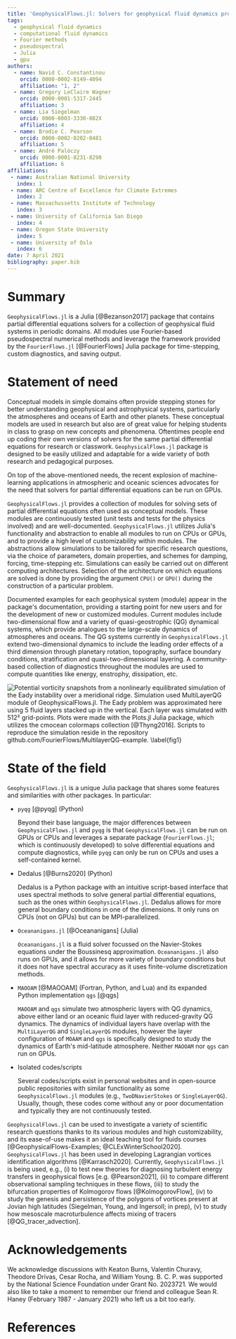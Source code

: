 ```yaml
---
title: 'GeophysicalFlows.jl: Solvers for geophysical fluid dynamics problems in periodic domains on CPUs & GPUs'
tags:
  - geophysical fluid dynamics
  - computational fluid dynamics
  - Fourier methods
  - pseudospectral
  - Julia
  - gpu
authors:
  - name: Navid C. Constantinou
    orcid: 0000-0002-8149-4094
    affiliation: "1, 2"
  - name: Gregory LeClaire Wagner
    orcid: 0000-0001-5317-2445
    affiliation: 3
  - name: Lia Siegelman
    orcid: 0000-0003-3330-082X
    affiliation: 4
  - name: Brodie C. Pearson
    orcid: 0000-0002-0202-0481
    affiliation: 5
  - name: André Palóczy
    orcid: 0000-0001-8231-8298
    affiliation: 6
affiliations:
 - name: Australian National University
   index: 1
 - name: ARC Centre of Excellence for Climate Extremes
   index: 2
 - name: Massachussetts Institute of Technology
   index: 3
 - name: University of California San Diego
   index: 4
 - name: Oregon State University
   index: 5
 - name: University of Oslo
   index: 6
date: 7 April 2021
bibliography: paper.bib
---
```



# Summary

`GeophysicalFlows.jl` is a Julia [@Bezanson2017] package that contains partial differential 
equations solvers for a collection of geophysical fluid systems in periodic domains. All 
modules use Fourier-based pseudospectral numerical methods and leverage the framework provided 
by the `FourierFlows.jl` [@FourierFlows] Julia package for time-stepping, custom diagnostics, 
and saving output.


# Statement of need

Conceptual models in simple domains often provide stepping stones for better understanding geophysical and astrophysical systems, particularly the atmospheres and oceans of Earth and other planets. These conceptual models are used in research but also are of great value for helping students in class to grasp on new concepts and phenomena. Oftentimes people end up coding their own versions of solvers for the same partial differential equations for research or classwork. `GeophysicalFlows.jl` package is designed to be easily utilized and adaptable for a wide variety of both research and pedagogical purposes.

On top of the above-mentioned needs, the recent explosion of machine-learning applications in atmospheric and oceanic sciences advocates for the need that solvers for partial differential equations can be run on GPUs. 

`GeophysicalFlows.jl` provides a collection of modules for solving sets of partial differential equations often used as conceptual models. These modules are continuously tested (unit tests and tests for the physics involved) and are well-documented. `GeophysicalFlows.jl` utilizes Julia's functionality and abstraction to enable all modules to run on CPUs or GPUs, and to provide a high level of customizability within modules. The abstractions allow simulations to be tailored for specific research questions, via the choice of parameters, domain properties, and schemes for damping, forcing, time-stepping etc. Simulations can easily be carried out on different computing architectures. Selection of the architecture on which equations are solved is done by providing the argument `CPU()` or `GPU()` during the construction of a particular problem.
 
Documented examples for each geophysical system (module) appear in the package's documentation, 
providing a starting point for new users and for the development of new or customized modules. 
Current modules include two-dimensional flow and a variety of quasi-geostrophic (QG) dynamical 
systems, which provide analogues to the large-scale dynamics of atmospheres and oceans. The QG 
systems currently in `GeophysicalFlows.jl` extend two-dimensional dynamics to include the leading
order effects of a third dimension through planetary rotation, topography, surface boundary 
conditions, stratification and quasi-two-dimensional layering. A community-based collection 
of diagnostics throughout the modules are used to compute quantities like energy, enstrophy, 
dissipation, etc.

![Potential vorticity snapshots from a nonlinearly equilibrated simulation of the Eady instability 
over a meridional ridge. Simulation used `MultiLayerQG` module of `GeophysicalFlows.jl`. The Eady 
problem was approximated here using 5 fluid layers stacked up in the vertical. Each layer was
simulated with 512² grid-points. Plots were made with the `Plots.jl` Julia package, which 
utilizes the `cmocean` colormaps collection [@Thyng2016]. Scripts to reproduce the simulation 
reside in the repository `github.com/FourierFlows/MultilayerQG-example`.
\label{fig1}](PV_eady_nlayers5.png)


# State of the field

`GeophysicalFlows.jl` is a unique Julia package that shares some features and similarities with 
other packages. In particular:

- `pyqg` [@pyqg] (Python)

  Beyond their base language, the major differences between `GeophysicalFlows.jl` and `pyqg` 
  is that `GeophysicalFlows.jl` can be run on GPUs or CPUs and leverages a separate package (`FourierFlows.jl`; which is continuously developed) to solve differential equations and compute diagnostics, while `pyqg` can only be run on CPUs and uses a self-contained kernel. 
  
- Dedalus [@Burns2020] (Python)
  
  Dedalus is a Python package with an intuitive script-based interface that uses spectral methods 
  to solve general partial differential equations, such as the ones within `GeophysicalFlows.jl`.
  Dedalus allows for more general boundary conditions in one of the dimensions. It only runs on 
  CPUs (not on GPUs) but can be MPI-parallelized.
  
- `Oceananigans.jl` [@Oceananigans] (Julia)
  
  `Oceananigans.jl` is a fluid solver focussed on the Navier-Stokes equations under the Boussinesq
  approximation. `Oceananigans.jl` also runs on GPUs, and it allows for more variety of boundary
  conditions but it does not have spectral accuracy as it uses finite-volume discretization methods.
  
- `MAOOAM` [@MAOOAM] (Fortran, Python, and Lua) and its expanded Python implementation `qgs` [@qgs]

  `MAOOAM` and `qgs` simulate two atmospheric layers with QG dynamics, above either land or 
  an oceanic fluid layer with reduced-gravity QG dynamics. The dynamics of individual layers 
  have overlap with the `MultiLayerQG` and `SingleLayerQG` modules, however the layer configuration 
  of `MOAAM` and `qgs` is specifically designed to study the dynamics of Earth's mid-latitude 
  atmosphere. Neither `MAOOAM` nor `qgs` can run on GPUs.
  
- Isolated codes/scripts 

  Several codes/scripts exist in personal websites and in open-source public repositories with
  similar functionality as some `GeophysicalFlows.jl` modules (e.g., `TwoDNavierStokes` or 
  `SingleLayerQG`). Usually, though, these codes come without any or poor documentation and 
  typically they are not continuously tested.

`GeophysicalFlows.jl` can be used to investigate a variety of scientific research questions 
thanks to its various modules and high customizability, and its ease-of-use makes it an ideal 
teaching tool for fluids courses [@GeophysicalFlows-Examples; @CLExWinterSchool2020]. 
`GeophysicalFlows.jl` has been used in developing Lagrangian vortices identification algorithms 
[@Karrasch2020]. Currently, `GeophysicalFlows.jl` is being used, e.g., (i) to test new theories 
for diagnosing turbulent energy transfers in geophysical flows [e.g. @Pearson2021], (ii) to compare 
different observational sampling techniques in these flows, (iii) to study the bifurcation properties 
of Kolmogorov flows [@KolmogorovFlow], (iv) to study the genesis and persistence of the polygons 
of vortices present at Jovian high latitudes (Siegelman, Young, and Ingersoll; in prep), (v) to study how mesoscale macroturbulence affects mixing of tracers [@QG_tracer_advection].


# Acknowledgements

We acknowledge discussions with Keaton Burns, Valentin Churavy, Theodore Drivas, Cesar Rocha, 
and William Young. B. C. P. was supported by the National Science Foundation under Grant 
No. 2023721. We would also like to take a moment to remember our friend and colleague 
Sean R. Haney (February 1987 - January 2021) who left us a bit too early.


# References
